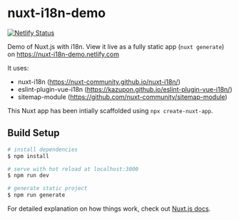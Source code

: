 # nuxt-i18n-demo

[![Netlify Status](https://api.netlify.com/api/v1/badges/bb0f9441-2b73-4775-9fd5-4ab469506045/deploy-status)](https://app.netlify.com/sites/nuxt-i18n-demo/deploys)

Demo of Nuxt.js with i18n.
View it live as a fully static app (`nuxt generate`) on https://nuxt-i18n-demo.netlify.com

It uses:

- nuxt-i18n (https://nuxt-community.github.io/nuxt-i18n/)
- eslint-plugin-vue-i18n (https://kazupon.github.io/eslint-plugin-vue-i18n/)
- sitemap-module (https://github.com/nuxt-community/sitemap-module)

This Nuxt app has been intially scaffolded using `npx create-nuxt-app`.

## Build Setup

```bash
# install dependencies
$ npm install

# serve with hot reload at localhost:3000
$ npm run dev

# generate static project
$ npm run generate
```

For detailed explanation on how things work, check out [Nuxt.js docs](https://nuxtjs.org).
